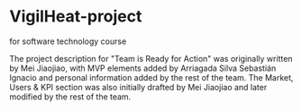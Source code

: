 # VigilHeat-project
for software technology course

The project description for "Team is Ready for Action" was originally written by Mei Jiaojiao, with MVP elements added by Arriagada Silva Sebastián Ignacio and personal information added by the rest of the team. 
The Market, Users & KPI section was also initially drafted by Mei Jiaojiao and later modified by the rest of the team. 
